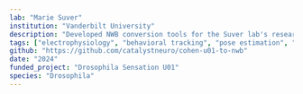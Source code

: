 ```yaml
---
lab: "Marie Suver"
institution: "Vanderbilt University"
description: "Developed NWB conversion tools for the Suver lab's research on Drosophila sensorimotor integration. The pipeline standardizes behavioral data from multiple cameras, wing beat tracking from microphone or tachometer recordings, antenna position tracking via DeepLabCut, and patch clamp recordings through Nidaq. These tools enable comprehensive analysis of neural activity in relation to complex fly behaviors."
tags: ["electrophysiology", "behavioral tracking", "pose estimation", "video"]
github: "https://github.com/catalystneuro/cohen-u01-to-nwb"
date: "2024"
funded_project: "Drosophila Sensation U01"
species: "Drosophila"
---
```

